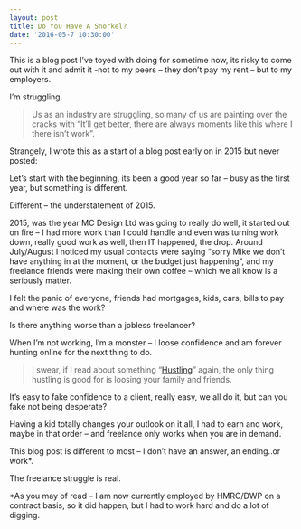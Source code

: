 ```yaml
---
layout: post
title: Do You Have A Snorkel?
date: '2016-05-7 10:30:00'
---
```


This is a blog post I’ve toyed with doing for sometime now, its risky to come out with it and admit it -not to my peers – they don’t pay my rent – but to my employers.

<span class="strong">I’m struggling.</span>

>Us as an industry are struggling, so many of us are painting over the cracks with “It’ll get better, there are always moments like this where I there isn’t work”.

Strangely, I wrote this as a start of a blog post early on in 2015 but never posted:

Let’s start with the beginning, its been a good year so far – busy as the first year, but something is different.

<span class="strong">Different – the understatement of 2015.</span>

2015, was the year MC Design Ltd was going to really do well, it started out on fire – I had more work than I could handle and even was turning work down, really good work as well, then IT happened, the drop. Around July/August I noticed my usual contacts were saying “sorry Mike we don’t have anything in at the moment, or the budget just happening”, and my freelance friends were making their own coffee – which we all know is a seriously matter.

I felt the panic of everyone, friends had mortgages, kids, cars, bills to pay and where was the work?

<span class="strong">Is there anything worse than a jobless freelancer?</span>

When I’m not working, I’m a monster – I loose confidence and am forever hunting online for the next thing to do.

>I swear, if I read about something “[Hustling](/hustling-no-thanks/)” again, the only thing hustling is good for is loosing your family and friends.

It’s easy to fake confidence to a client, really easy, we all do it, but can you fake not being desperate?

Having a kid totally changes your outlook on it all, I had to earn and work, maybe in that order – and freelance only works when you are in demand.

This blog post is different to most – I don’t have an answer, an ending..or work*.

The freelance struggle is real.

*As you may of read – I am now currently employed by HMRC/DWP on a contract basis, so it did happen, but I had to work hard and do a lot of digging.
